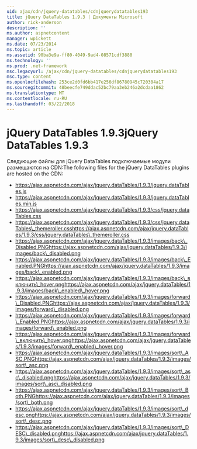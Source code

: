 ```yaml
---
uid: ajax/cdn/jquery-datatables/cdnjquerydatatables193
title: jQuery DataTables 1.9.3 | Документы Microsoft
author: rick-anderson
description: ''
ms.author: aspnetcontent
manager: wpickett
ms.date: 07/23/2014
ms.topic: article
ms.assetid: 90ba3e9a-ff80-4049-9ad4-08571cdf3880
ms.technology: ''
ms.prod: .net-framework
msc.legacyurl: /ajax/cdn/jquery-datatables/cdnjquerydatatables193
msc.type: content
ms.openlocfilehash: 253ce2d0fd6bb417e256df86780945c720304a17
ms.sourcegitcommit: 48beecfe749ddac52bc79aa3eb246a2dcdaa1862
ms.translationtype: MT
ms.contentlocale: ru-RU
ms.lasthandoff: 03/22/2018
---
```

<a name="jquery-datatables-193"></a><span data-ttu-id="4349c-102">jQuery DataTables 1.9.3</span><span class="sxs-lookup"><span data-stu-id="4349c-102">jQuery DataTables 1.9.3</span></span>
====================
<span data-ttu-id="4349c-103">Следующие файлы для jQuery DataTables подключаемые модули размещаются на CDN:</span><span class="sxs-lookup"><span data-stu-id="4349c-103">The following files for the jQuery DataTables plugins are hosted on the CDN:</span></span>

- https://ajax.aspnetcdn.com/ajax/jquery.dataTables/1.9.3/jquery.dataTables.js
- https://ajax.aspnetcdn.com/ajax/jquery.dataTables/1.9.3/jquery.dataTables.min.js
- https://ajax.aspnetcdn.com/ajax/jquery.dataTables/1.9.3/css/jquery.dataTables.css
- <span data-ttu-id="4349c-104">https://ajax.aspnetcdn.com/ajax/jquery.dataTables/1.9.3/css/jquery.dataTables\_themeroller.css</span><span class="sxs-lookup"><span data-stu-id="4349c-104">https://ajax.aspnetcdn.com/ajax/jquery.dataTables/1.9.3/css/jquery.dataTables\_themeroller.css</span></span>
- <span data-ttu-id="4349c-105">https://ajax.aspnetcdn.com/ajax/jquery.dataTables/1.9.3/images/back\_Disabled.PNG</span><span class="sxs-lookup"><span data-stu-id="4349c-105">https://ajax.aspnetcdn.com/ajax/jquery.dataTables/1.9.3/images/back\_disabled.png</span></span>
- <span data-ttu-id="4349c-106">https://ajax.aspnetcdn.com/ajax/jquery.dataTables/1.9.3/images/back\_Enabled.PNG</span><span class="sxs-lookup"><span data-stu-id="4349c-106">https://ajax.aspnetcdn.com/ajax/jquery.dataTables/1.9.3/images/back\_enabled.png</span></span>
- <span data-ttu-id="4349c-107">https://ajax.aspnetcdn.com/ajax/jquery.dataTables/1.9.3/images/back\_включить\_hover.png</span><span class="sxs-lookup"><span data-stu-id="4349c-107">https://ajax.aspnetcdn.com/ajax/jquery.dataTables/1.9.3/images/back\_enabled\_hover.png</span></span>
- <span data-ttu-id="4349c-108">https://ajax.aspnetcdn.com/ajax/jquery.dataTables/1.9.3/images/forward\_Disabled.PNG</span><span class="sxs-lookup"><span data-stu-id="4349c-108">https://ajax.aspnetcdn.com/ajax/jquery.dataTables/1.9.3/images/forward\_disabled.png</span></span>
- <span data-ttu-id="4349c-109">https://ajax.aspnetcdn.com/ajax/jquery.dataTables/1.9.3/images/forward\_Enabled.PNG</span><span class="sxs-lookup"><span data-stu-id="4349c-109">https://ajax.aspnetcdn.com/ajax/jquery.dataTables/1.9.3/images/forward\_enabled.png</span></span>
- <span data-ttu-id="4349c-110">https://ajax.aspnetcdn.com/ajax/jquery.dataTables/1.9.3/images/forward\_включить\_hover.png</span><span class="sxs-lookup"><span data-stu-id="4349c-110">https://ajax.aspnetcdn.com/ajax/jquery.dataTables/1.9.3/images/forward\_enabled\_hover.png</span></span>
- <span data-ttu-id="4349c-111">https://ajax.aspnetcdn.com/ajax/jquery.dataTables/1.9.3/images/sort\_ASC.PNG</span><span class="sxs-lookup"><span data-stu-id="4349c-111">https://ajax.aspnetcdn.com/ajax/jquery.dataTables/1.9.3/images/sort\_asc.png</span></span>
- <span data-ttu-id="4349c-112">https://ajax.aspnetcdn.com/ajax/jquery.dataTables/1.9.3/images/sort\_asc\_disabled.png</span><span class="sxs-lookup"><span data-stu-id="4349c-112">https://ajax.aspnetcdn.com/ajax/jquery.dataTables/1.9.3/images/sort\_asc\_disabled.png</span></span>
- <span data-ttu-id="4349c-113">https://ajax.aspnetcdn.com/ajax/jquery.dataTables/1.9.3/images/sort\_Both.PNG</span><span class="sxs-lookup"><span data-stu-id="4349c-113">https://ajax.aspnetcdn.com/ajax/jquery.dataTables/1.9.3/images/sort\_both.png</span></span>
- <span data-ttu-id="4349c-114">https://ajax.aspnetcdn.com/ajax/jquery.dataTables/1.9.3/images/sort\_desc.png</span><span class="sxs-lookup"><span data-stu-id="4349c-114">https://ajax.aspnetcdn.com/ajax/jquery.dataTables/1.9.3/images/sort\_desc.png</span></span>
- <span data-ttu-id="4349c-115">https://ajax.aspnetcdn.com/ajax/jquery.dataTables/1.9.3/images/sort\_DESC\_disabled.png</span><span class="sxs-lookup"><span data-stu-id="4349c-115">https://ajax.aspnetcdn.com/ajax/jquery.dataTables/1.9.3/images/sort\_desc\_disabled.png</span></span>
